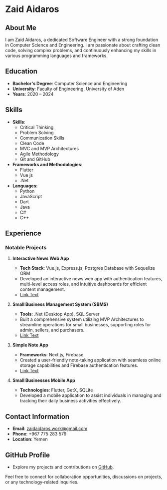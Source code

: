 # Zaid Aidaros

## About Me
I am Zaid Aidaros, a dedicated Software Engineer with a strong foundation in Computer Science and Engineering. I am passionate about crafting clean code, solving complex problems, and continuously enhancing my skills in various programming languages and frameworks.

## Education
- **Bachelor's Degree**: Computer Science and Engineering
- **University**: Faculty of Engineering, University of Aden
- **Years**: 2020 – 2024

## Skills
- **Skills**:
  - Critical Thinking
  - Problem Solving
  - Communication Skills
  - Clean Code
  - MVC and MVP Architectures
  - Agile Methodology
  - Git and GitHub
- **Frameworks and Methodologies**:
  - Flutter
  - Vue js
  - .Net
- **Languages**:
  - Python
  - JavaScript
  - Dart
  - Java
  - C#
  - C++

## Experience
### Notable Projects
1. **Interactive News Web App**
   - **Tech Stack**: Vue.js, Express.js, Postgres Database with Sequelize ORM
   - Developed an interactive news web app with authentication features, multi-level access roles, and intuitive dashboards for efficient content management.
   - [Link Text](github.com/zaidaidaros/news)

2. **Small Business Management System (SBMS)**
   - **Tools**: .Net (Desktop App), SQL Server
   - Built a comprehensive system utilizing MVP Architectures to streamline operations for small businesses, supporting roles for admin, sellers, and purchasers.
   - [Link Text](github.com/zaidaidaros/SBMS)

3. **Simple Note App**
   - **Frameworks**: Next.js, Firebase
   - Created a user-friendly note-taking application with seamless online storage capabilities and Firebase authentication features.
   - [Link Text](github.com/zaidaidaros/OnlineNotesApp)

4. **Small Businesses Mobile App**
   - **Technologies**: Flutter, GetX, SQLite
   - Developed a mobile application to assist individuals in managing and tracking their daily business activities effectively.

## Contact Information
- **Email**: zaidaidaros.work@gmail.com
- **Phone**: +967 775 283 579
- **Location**: Yemen

## GitHub Profile
- Explore my projects and contributions on [GitHub](https://github.com/zaidaidaros).

Feel free to connect for collaboration opportunities, discussions on projects, or any technology-related inquiries.
